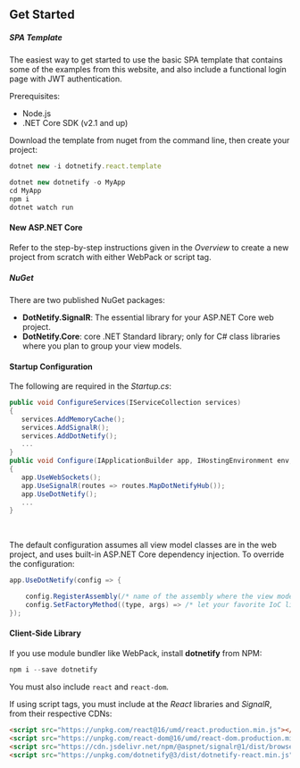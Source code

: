 ## Get Started

##### SPA Template
The easiest way to get started to use the basic SPA template that contains some of the examples from this website, and also include a functional login page with JWT authentication.

Prerequisites:
- Node.js
- .NET Core SDK (v2.1 and up)

Download the template from nuget from the command line, then create your project:
```js
dotnet new -i dotnetify.react.template

dotnet new dotnetify -o MyApp
cd MyApp
npm i
dotnet watch run
```

#### New ASP.NET Core

Refer to the step-by-step instructions given in the _Overview_ to create a new project from scratch with either WebPack or script tag.

##### NuGet

There are two published NuGet packages:
- __DotNetify.SignalR__: The essential library for your ASP.NET Core web project.
- __DotNetify.Core__: core .NET Standard library; only for C# class libraries where you plan to group your view models.

#### Startup Configuration

The following are required in the _Startup.cs_:
```csharp
public void ConfigureServices(IServiceCollection services)
{
   services.AddMemoryCache();
   services.AddSignalR();
   services.AddDotNetify();
   ...
}
public void Configure(IApplicationBuilder app, IHostingEnvironment env, ILoggerFactory loggerFactory)
{
   app.UseWebSockets();
   app.UseSignalR(routes => routes.MapDotNetifyHub());
   app.UseDotNetify();
   ...
}
```
<br/>

The default configuration assumes all view model classes are in the web project, and uses built-in ASP.NET Core dependency injection. To override the configuration:
```csharp
app.UseDotNetify(config => {

    config.RegisterAssembly(/* name of the assembly where the view model classes are located */);
    config.SetFactoryMethod((type, args) => /* let your favorite IoC library creates the view model instance */);
});
```

#### Client-Side Library

If you use module bundler like WebPack, install __dotnetify__ from NPM: 
```js
npm i --save dotnetify
```

You must also include `react` and `react-dom`.   

If using script tags, you must include at the _React_ libraries and _SignalR_, from their respective CDNs:
```html
<script src="https://unpkg.com/react@16/umd/react.production.min.js"></script>
<script src="https://unpkg.com/react-dom@16/umd/react-dom.production.min.js"></script>
<script src="https://cdn.jsdelivr.net/npm/@aspnet/signalr@1/dist/browser/signalr.min.js"></script>
<script src="https://unpkg.com/dotnetify@3/dist/dotnetify-react.min.js"></script>
```

